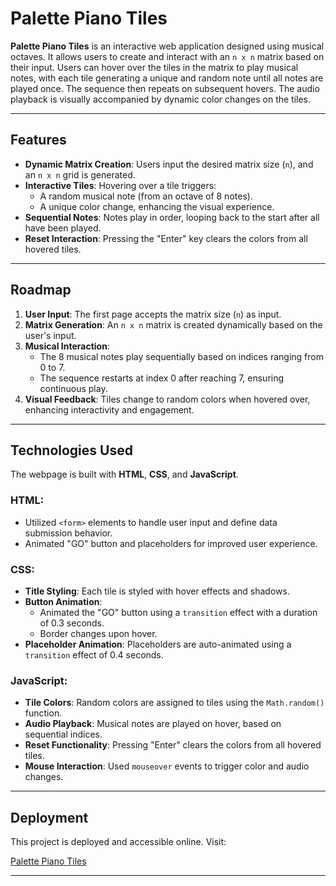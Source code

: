 # Palette Piano Tiles

**Palette Piano Tiles** is an interactive web application designed using musical octaves. It allows users to create and interact with an `n x n` matrix based on their input. Users can hover over the tiles in the matrix to play musical notes, with each tile generating a unique and random note until all notes are played once. The sequence then repeats on subsequent hovers. The audio playback is visually accompanied by dynamic color changes on the tiles.

---

## Features

- **Dynamic Matrix Creation**: Users input the desired matrix size (`n`), and an `n x n` grid is generated.  
- **Interactive Tiles**: Hovering over a tile triggers:
  - A random musical note (from an octave of 8 notes).  
  - A unique color change, enhancing the visual experience.  
- **Sequential Notes**: Notes play in order, looping back to the start after all have been played.  
- **Reset Interaction**: Pressing the "Enter" key clears the colors from all hovered tiles.

---

## Roadmap

1. **User Input**: The first page accepts the matrix size (`n`) as input.  
2. **Matrix Generation**: An `n x n` matrix is created dynamically based on the user's input.  
3. **Musical Interaction**:  
   - The 8 musical notes play sequentially based on indices ranging from 0 to 7.  
   - The sequence restarts at index 0 after reaching 7, ensuring continuous play.  
4. **Visual Feedback**: Tiles change to random colors when hovered over, enhancing interactivity and engagement.

---

## Technologies Used

The webpage is built with **HTML**, **CSS**, and **JavaScript**.

### HTML:
- Utilized `<form>` elements to handle user input and define data submission behavior.  
- Animated "GO" button and placeholders for improved user experience.

### CSS:
- **Title Styling**: Each tile is styled with hover effects and shadows.  
- **Button Animation**:  
  - Animated the "GO" button using a `transition` effect with a duration of 0.3 seconds.  
  - Border changes upon hover.  
- **Placeholder Animation**: Placeholders are auto-animated using a `transition` effect of 0.4 seconds.

### JavaScript:
- **Tile Colors**: Random colors are assigned to tiles using the `Math.random()` function.  
- **Audio Playback**: Musical notes are played on hover, based on sequential indices.  
- **Reset Functionality**: Pressing "Enter" clears the colors from all hovered tiles.  
- **Mouse Interaction**: Used `mouseover` events to trigger color and audio changes.

---

## Deployment

This project is deployed and accessible online. Visit:  

[Palette Piano Tiles](https://harshitaa-dutta.github.io/Palette-Piano-Tiles/)

---
